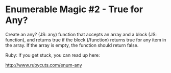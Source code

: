 # Enumerable Magic #2 - True for Any?

Create an any? (JS: any) function that accepts an array and a block (JS: function), and returns true if the block (/function) returns true for any item in the array. If the array is empty, the function should return false.

Ruby: If you get stuck, you can read up here:

http://www.rubycuts.com/enum-any
